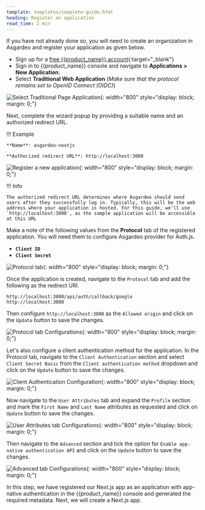 ```yaml
---
template: templates/complete-guide.html
heading: Register an application
read_time: 2 min
---
```


If you have not already done so, you will need to create an organization in Asgardeo and register your application as given below.

* Sign up for a [free {{product_name}} account](https://wso2.com/asgardeo/docs/get-started/create-asgardeo-account/){:target="_blank"}
* Sign in to {{product_name}} console and navigate to **Applications > New Application.**
* Select **Traditional Web Application** (*Make sure that the protocol remains set to OpenID Connect (OIDC)*)

![Select Traditional Page Application]({{base_path}}/complete-guides/app-native/assets/img/image1.png){: width="800" style="display: block; margin: 0;"}

Next, complete the wizard popup by providing a suitable name and an authorized redirect URL.

!!! Example

    **Name**: asgardeo-nextjs

    **Authorized redirect URL**: http://localhost:3000

![Register a new application]({{base_path}}/complete-guides/app-native/assets/img/image2.png){: width="800" style="display: block; margin: 0;"}

!!! Info

    The authorized redirect URL determines where Asgardeo should send users after they successfully log in. Typically, this will be the web address where your application is hosted. For this guide, we'll use `http://localhost:3000`, as the sample application will be accessible at this URL

Make a note of the following values from the **Protocol** tab of the registered application. You will need them to configure Asgardeo provider for Auth.js.

- **`Client ID`**
- **`Client Secret`**

![Protocol tab]({{base_path}}/complete-guides/app-native/assets/img/image3.png){: width="800" style="display: block; margin: 0;"}

Once the application is created, navigate to the `Protocol` tab and add the following as the redirect URI.

```shell
http://localhost:3000/api/auth/callback/google
http://localhost:3000
```

Then configure `http://localhost:3000` as the `Allowed origin` and click on the `Update` button to save the changes.

![Protocol tab Configurations]({{base_path}}/complete-guides/app-native/assets/img/image4.png){: width="800" style="display: block; margin: 0;"}

Let's also configure a client authentication method for the application. In the Protocol tab, navigate to the `Client Authentication` section and select `Client Secret Basic` from the `Client authentication method` dropdown and click on the `Update` button to save the changes.

![Client Authentication Configuration]({{base_path}}/complete-guides/app-native/assets/img/image5.png){: width="800" style="display: block; margin: 0;"}

Now navigate to the `User Attributes` tab and expand the `Profile` section and mark the `First Name` and `Last Name` attributes as requested and click on `Update` button to save the changes.

![User Attributes tab Configurations]({{base_path}}/complete-guides/app-native/assets/img/image6.png){: width="800" style="display: block; margin: 0;"}

Then navigate to the `Advanced` section and tick the option for `Enable app-native authentication API` and click on the `Update` button to save the changes.

![Advanced tab Configurations]({{base_path}}/complete-guides/app-native/assets/img/image7.png){: width="800" style="display: block; margin: 0;"}

In this step, we have registered our Next.js app as an application with app-native authentication in the {{product_name}} console and generated the required metadata. Next, we will create a Next.js app.
